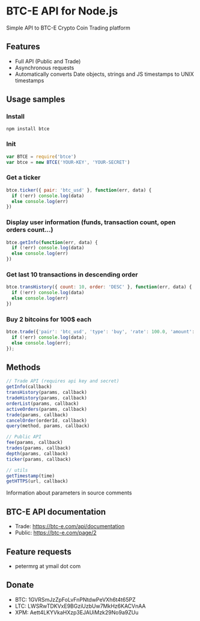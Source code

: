 # BTC-E API for Node.js

Simple API to BTC-E Crypto Coin Trading platform

## Features

  * Full API (Public and Trade)
  * Asynchronous requests
  * Automatically converts Date objects, strings and JS timestamps to UNIX timestamps

## Usage samples

### Install

```
npm install btce
```

### Init

```javascript
var BTCE = require('btce')
var btce = new BTCE('YOUR-KEY', 'YOUR-SECRET')
```

### Get a ticker

```javascript
btce.ticker({ pair: 'btc_usd' }, function(err, data) {
  if (!err) console.log(data)
  else console.log(err)
})
```

### Display user information (funds, transaction count, open orders count...)

```javascript
btce.getInfo(function(err, data) {
  if (!err) console.log(data)
  else console.log(err)
})
```

### Get last 10 transactions in descending order

```javascript
btce.transHistory({ count: 10, order: 'DESC' }, function(err, data) {
  if (!err) console.log(data)
  else console.log(err)
})
```

### Buy 2 bitcoins for 100$ each

```javascript
btce.trade({'pair': 'btc_usd', 'type': 'buy', 'rate': 100.0, 'amount': 2.0}, function(err, data) {
  if (!err) console.log(data);
  else console.log(err);
});
```

## Methods

```javascript
// Trade API (requires api key and secret)
getInfo(callback)
transHistory(params, callback)
tradeHistory(params, callback)
orderList(params, callback)
activeOrders(params, callback)
trade(params, callback)
cancelOrder(orderId, callback)
query(method, params, callback)

// Public API
fee(params, callback)
trades(params, callback)
depth(params, callback)
ticker(params, callback)

// utils
getTimestamp(time)
getHTTPS(url, callback)
```

Information about parameters in source comments

## BTC-E API documentation

  * Trade: https://btc-e.com/api/documentation
  * Public: https://btc-e.com/page/2

## Feature requests

  * petermrg at ymail dot com

## Donate

  * BTC: 1GVRSmJzZpFoLvFnPNtdwPeVXh6t4t65PZ
  * LTC: LWSRwTDKVxE9BGziUzbUw7MkHz6KACVnAA
  * XPM: Aett4LKYVkaHXzp3EJAUiMzk29No9a9ZUu
